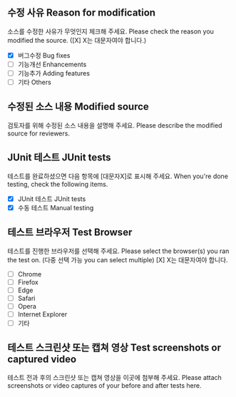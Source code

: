 ## 수정 사유 Reason for modification

소스를 수정한 사유가 무엇인지 체크해 주세요. Please check the reason you modified the source. ([X] X는 대문자여야 합니다.)

- [x] 버그수정 Bug fixes
- [ ] 기능개선 Enhancements
- [ ] 기능추가 Adding features
- [ ] 기타 Others

## 수정된 소스 내용 Modified source

검토자를 위해 수정된 소스 내용을 설명해 주세요. Please describe the modified source for reviewers.

## JUnit 테스트 JUnit tests

테스트를 완료하셨으면 다음 항목에 [대문자X]로 표시해 주세요. When you're done testing, check the following items.

- [x] JUnit 테스트 JUnit tests
- [x] 수동 테스트 Manual testing

## 테스트 브라우저 Test Browser

테스트를 진행한 브라우저를 선택해 주세요. Please select the browser(s) you ran the test on. (다중 선택 가능 you can select multiple) [X] X는 대문자여야 합니다.

- [ ] Chrome
- [ ] Firefox
- [ ] Edge
- [ ] Safari
- [ ] Opera
- [ ] Internet Explorer
- [ ] 기타

## 테스트 스크린샷 또는 캡쳐 영상 Test screenshots or captured video

테스트 전과 후의 스크린샷 또는 캡쳐 영상을 이곳에 첨부해 주세요. Please attach screenshots or video captures of your before and after tests here.
